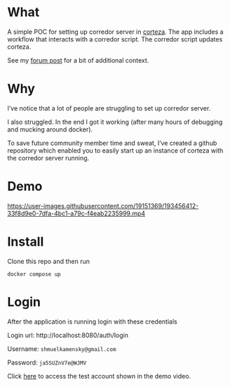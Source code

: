 # What

A simple POC for setting up corredor server in [corteza](https://github.com/cortezaproject/corteza-server).
The app includes a workflow that interacts with a corredor script. The corredor script updates corteza.

See my [forum post](https://forum.cortezaproject.org/t/show-corteza-a-poc-github-repo-for-corredor-server/1058) for a bit of additional context.

# Why

I’ve notice that a lot of people are struggling to set up corredor server.

I also struggled. In the end I got it working (after many hours of debugging and mucking around docker).

To save future community member time and sweat, I’ve created a github repository which enabled you to easily start up an instance of corteza with the corredor server running.



# Demo
https://user-images.githubusercontent.com/19151369/193456412-33f8d9e0-7dfa-4bc1-a79c-f4eab2235999.mp4


# Install
Clone this repo and then run 

`docker compose up`

# Login
After the application is running login with these credentials

Login url: http://localhost:8080/auth/login

Username: `shmuelkamensky@gmail.com`

Password: `ja5SUZnV7e@WJMV`

Click [here](http://localhost:8080/compose/ns/crm/pages/304468055408181252/record/304478142574231556) to access the test account shown in the demo video.